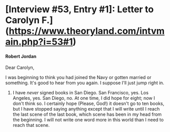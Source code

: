 # [Interview #53, Entry #1]: Letter to Carolyn F.](https://www.theoryland.com/intvmain.php?i=53#1)

#### Robert Jordan

Dear Carolyn,

I was beginning to think you had joined the Navy or gotten married or something. It's good to hear from you again. I suppose I'll just jump right in.

1. I have
*never*
signed books in San Diego. San Francisco, yes. Los Angeles, yes. San Diego, no. At one time, I did hope for eight; now I don't think so. I certainly hope (Please, God!) it doesn't go to ten books, but I have stopped saying anything except that I will write until I reach the last scene of the last book, which scene has been in my head from the beginning. I will not write one word more in this world than I need to reach that scene.

